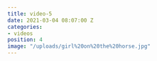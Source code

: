 ```yaml
---
title: video-5
date: 2021-03-04 08:07:00 Z
categories:
- videos
position: 4
image: "/uploads/girl%20on%20the%20horse.jpg"
---
```


